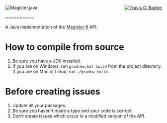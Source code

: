 [<img src="http://i.imgur.com/EYaDXgy.png" alt="Magister.java" align="left"/>](https://github.com/iLexiconn/magister6-api)
<p align="right">
	<a href="https://travis-ci.org/iLexiconn/magister6-api">
		<img src="https://api.travis-ci.org/iLexiconn/magister6-api.png" alt="Travis CI Badge"/>
	</a>
</p>

==========

A Java implementation of the [Magister 6](http://magister6.nl/) API.

How to compile from source
==========
1. Be sure you have a JDK installed.
2. If you are on Windows, run `gradlew.bat build` from the project directory. If you are on Mac or Linux, run `./gradew build`.

Before creating issues
==========
1. Update all your packages.
2. Be sure you haven't made a typo and your code is correct.
3. Don't create issues which occur in a modified version of the API.
